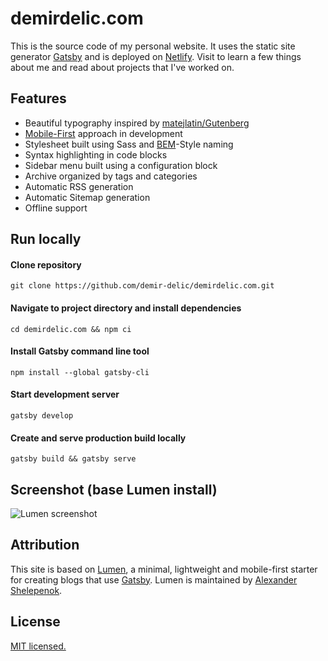 # demirdelic.com
This is the source code of my personal website. It uses the static site generator [Gatsby](https://github.com/gatsbyjs/gatsby) and is deployed on [Netlify](https://www.netlify.com/). Visit to learn a few things about me and read about projects that I've worked on.

## Features

+ Beautiful typography inspired by [matejlatin/Gutenberg](https://github.com/matejlatin/Gutenberg)
+ [Mobile-First](https://medium.com/@mrmrs_/mobile-first-css-48bc4cc3f60f) approach in development
+ Stylesheet built using Sass and [BEM](http://getbem.com/naming/)-Style naming
+ Syntax highlighting in code blocks
+ Sidebar menu built using a configuration block
+ Archive organized by tags and categories
+ Automatic RSS generation
+ Automatic Sitemap generation
+ Offline support

## Run locally

#### Clone repository

`git clone https://github.com/demir-delic/demirdelic.com.git`

#### Navigate to project directory and install dependencies
`cd demirdelic.com && npm ci`

#### Install Gatsby command line tool
`npm install --global gatsby-cli`

#### Start development server
`gatsby develop`

#### Create and serve production build locally
`gatsby build && gatsby serve`

## Screenshot (base Lumen install)

![Lumen screenshot](http://i.imgur.com/422y5GV.png)

## Attribution

This site is based on [Lumen](https://github.com/alxshelepenok/gatsby-starter-lumen), a minimal, lightweight and mobile-first starter for creating blogs that use [Gatsby](https://github.com/gatsbyjs/gatsby). Lumen is maintained by [Alexander Shelepenok](https://github.com/alxshelepenok).

## License

[MIT licensed.](./LICENSE)